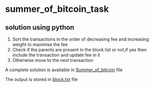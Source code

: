 # summer_of_bitcoin_task

## solution using python 



1. Sort the transactions in the order of decreasing fee and increasing weight to maximise the fee
2. Check if the parents are present in the block list or not,if yes then include the transaction and update fee in it
3. Otherwise move to the next transaction

A complete solution is available in [Summer_of_bitcoin](https://github.com/anjali481/summer_of_bitcoin_task/blob/main/Summer_of_bitcoin.ipynb) file

The output is stored in [block.txt](https://github.com/anjali481/summer_of_bitcoin_task/blob/main/Summer_of_bitcoin.ipynb) file




